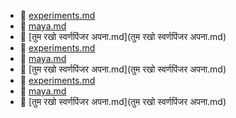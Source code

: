 * 📄 [experiments.md](experiments.md)
* 📄 [maya.md](maya.md)
* 📄 [तुम रखो स्वर्णपिंजर अपना.md](तुम रखो स्वर्णपिंजर अपना.md)
* 📄 [experiments.md](experiments.md)
* 📄 [maya.md](maya.md)
* 📄 [तुम रखो स्वर्णपिंजर अपना.md](तुम रखो स्वर्णपिंजर अपना.md)
* 📄 [experiments.md](experiments.md)
* 📄 [maya.md](maya.md)
* 📄 [तुम रखो स्वर्णपिंजर अपना.md](तुम रखो स्वर्णपिंजर अपना.md)
